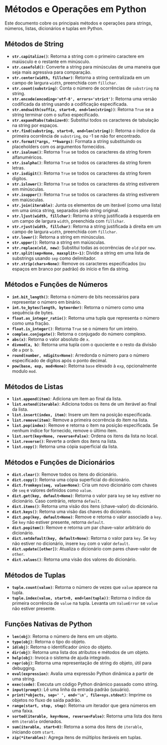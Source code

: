 # Métodos e Operações em Python

Este documento cobre os principais métodos e operações para strings, números, listas, dicionários e tuplas em Python.

## Métodos de String

- **`str.capitalize()`**: Retorna a string com o primeiro caractere em maiúsculo e o restante em minúsculo.
- **`str.casefold()`**: Converte a string para minúsculas de uma maneira que seja mais agressiva para comparação.
- **`str.center(width, fillchar)`**: Retorna a string centralizada em um campo de largura `width`, preenchida com `fillchar`.
- **`str.count(substring)`**: Conta o número de ocorrências de `substring` na string.
- **`str.encode(encoding='utf-8', errors='strict')`**: Retorna uma versão codificada da string usando a codificação especificada.
- **`str.endswith(suffix, start=0, end=len(string))`**: Retorna `True` se a string terminar com o sufixo especificado.
- **`str.expandtabs(tabsize=8)`**: Substitui todos os caracteres de tabulação na string por espaços.
- **`str.find(substring, start=0, end=len(string))`**: Retorna o índice da primeira ocorrência de `substring`, ou -1 se não for encontrado.
- **`str.format(*args, **kwargs)`**: Formata a string substituindo os placeholders com os argumentos fornecidos.
- **`str.isalnum()`**: Retorna `True` se todos os caracteres da string forem alfanuméricos.
- **`str.isalpha()`**: Retorna `True` se todos os caracteres da string forem letras.
- **`str.isdigit()`**: Retorna `True` se todos os caracteres da string forem dígitos.
- **`str.islower()`**: Retorna `True` se todos os caracteres da string estiverem em minúsculas.
- **`str.isupper()`**: Retorna `True` se todos os caracteres da string estiverem em maiúsculas.
- **`str.join(iterable)`**: Junta os elementos de um iterável (como uma lista) em uma única string, separados pelo string original.
- **`str.ljust(width, fillchar)`**: Retorna a string justificada à esquerda em um campo de largura `width`, preenchida com `fillchar`.
- **`str.rjust(width, fillchar)`**: Retorna a string justificada à direita em um campo de largura `width`, preenchida com `fillchar`.
- **`str.lower()`**: Retorna a string em minúsculas.
- **`str.upper()`**: Retorna a string em maiúsculas.
- **`str.replace(old, new)`**: Substitui todas as ocorrências de `old` por `new`.
- **`str.split(sep=None, maxsplit=-1)`**: Divide a string em uma lista de substrings usando `sep` como delimitador.
- **`str.strip(chars=None)`**: Remove os caracteres especificados (ou espaços em branco por padrão) do início e fim da string.

## Métodos e Funções de Números

- **`int.bit_length()`**: Retorna o número de bits necessários para representar o número em binário.
- **`int.to_bytes(length, byteorder)`**: Retorna o número como uma sequência de bytes.
- **`float.as_integer_ratio()`**: Retorna uma tupla que representa o número como uma fração.
- **`float.is_integer()`**: Retorna `True` se o número for um inteiro.
- **`complex.conjugate()`**: Retorna o conjugado do número complexo.
- **`abs(x)`**: Retorna o valor absoluto de `x`.
- **`divmod(a, b)`**: Retorna uma tupla com o quociente e o resto da divisão de `a` por `b`.
- **`round(number, ndigits=None)`**: Arredonda o número para o número especificado de dígitos após o ponto decimal.
- **`pow(base, exp, mod=None)`**: Retorna `base` elevado à `exp`, opcionalmente modulo `mod`.

## Métodos de Listas

- **`list.append(item)`**: Adiciona um item ao final da lista.
- **`list.extend(iterable)`**: Adiciona todos os itens de um iterável ao final da lista.
- **`list.insert(index, item)`**: Insere um item na posição especificada.
- **`list.remove(item)`**: Remove a primeira ocorrência do item na lista.
- **`list.pop(index)`**: Remove e retorna o item na posição especificada. Se nenhum índice for fornecido, remove o último item.
- **`list.sort(key=None, reverse=False)`**: Ordena os itens da lista no local.
- **`list.reverse()`**: Reverte a ordem dos itens na lista.
- **`list.copy()`**: Retorna uma cópia superficial da lista.

## Métodos e Funções de Dicionários

- **`dict.clear()`**: Remove todos os itens do dicionário.
- **`dict.copy()`**: Retorna uma cópia superficial do dicionário.
- **`dict.fromkeys(seq, value=None)`**: Cria um novo dicionário com chaves de `seq` e valores definidos como `value`.
- **`dict.get(key, default=None)`**: Retorna o valor para `key` se `key` estiver no dicionário. Caso contrário, retorna `default`.
- **`dict.items()`**: Retorna uma visão dos itens (chave-valor) do dicionário.
- **`dict.keys()`**: Retorna uma visão das chaves do dicionário.
- **`dict.pop(key, default=None)`**: Remove e retorna o valor associado a `key`. Se `key` não estiver presente, retorna `default`.
- **`dict.popitem()`**: Remove e retorna um par chave-valor arbitrário do dicionário.
- **`dict.setdefault(key, default=None)`**: Retorna o valor para `key`. Se `key` não estiver no dicionário, insere `key` com o valor `default`.
- **`dict.update([other])`**: Atualiza o dicionário com pares chave-valor de `other`.
- **`dict.values()`**: Retorna uma visão dos valores do dicionário.

## Métodos de Tuplas

- **`tuple.count(value)`**: Retorna o número de vezes que `value` aparece na tupla.
- **`tuple.index(value, start=0, end=len(tuple))`**: Retorna o índice da primeira ocorrência de `value` na tupla. Levanta um `ValueError` se `value` não estiver presente.

## Funções Nativas de Python

- **`len(obj)`**: Retorna o número de itens em um objeto.
- **`type(obj)`**: Retorna o tipo do objeto.
- **`id(obj)`**: Retorna o identificador único do objeto.
- **`dir(obj)`**: Retorna uma lista dos atributos e métodos de um objeto.
- **`help(obj)`**: Invoca o sistema de ajuda integrado.
- **`repr(obj)`**: Retorna uma representação de string do objeto, útil para debugging.
- **`eval(expression)`**: Avalia uma expressão Python dinâmica a partir de uma string.
- **`exec(code)`**: Executa um código Python dinâmico passado como string.
- **`input(prompt)`**: Lê uma linha da entrada padrão (usuário).
- **`print(*objects, sep=' ', end='\n', file=sys.stdout)`**: Imprime os objetos no fluxo de saída padrão.
- **`range(start, stop, step)`**: Retorna um iterador que gera números em uma faixa.
- **`sorted(iterable, key=None, reverse=False)`**: Retorna uma lista dos itens em `iterable` ordenados.
- **`sum(iterable, start=0)`**: Retorna a soma dos itens de `iterable`, iniciando com `start`.
- **`zip(*iterables)`**: Agrega itens de múltiplos iteráveis em tuplas.
